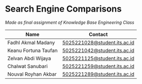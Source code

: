# Search Engine Comparisons

*Made as final assignment of Knowledge Base Engineering Class*

| Name                 | Contact                      |
|----------------------|------------------------------|
| Fadhl Akmal Madany   | 5025221028@student.its.ac.id |
| Keanu Fortuna Taufan | 5025221042@student.its.ac.id |
| Zelvan Abdi Wijaya   | 5025221125@student.its.ac.id |
| Chalwat Sanubari     | 5025221259@student.its.ac.id |
| Nouval Royhan Akbar  | 5025221289@student.its.ac.id |